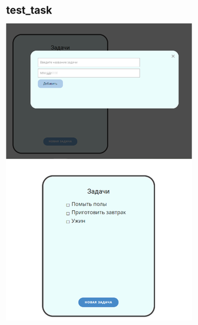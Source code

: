 # test_task

![Image alt](https://github.com/number92/test_task/blob/master/Screenshots/Screenshot_1.png)
![Image alt](https://github.com/number92/test_task/blob/master/Screenshots/Screenshot_3.png)
